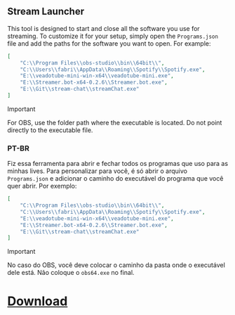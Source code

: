 ## Stream Launcher

This tool is designed to start and close all the software you use for streaming. To customize it for your setup, simply open the `Programs.json` file and add the paths for the software you want to open. For example:

```json
[
    "C:\\Program Files\\obs-studio\\bin\\64bit\\",
    "C:\\Users\\fabri\\AppData\\Roaming\\Spotify\\Spotify.exe",
    "E:\\veadotube-mini-win-x64\\veadotube-mini.exe",
    "E:\\Streamer.bot-x64-0.2.6\\Streamer.bot.exe",
    "E:\\Git\\stream-chat\\streamChat.exe"
]
```

> [!IMPORTANT] 
> For OBS, use the folder path where the executable is located. Do not point directly to the executable file.

### PT-BR

Fiz essa ferramenta para abrir e fechar todos os programas que uso para as minhas lives. Para personalizar para você, é só abrir o arquivo `Programs.json` e adicionar o caminho do executável do programa que você quer abrir. Por exemplo:

```json
[
    "C:\\Program Files\\obs-studio\\bin\\64bit\\",
    "C:\\Users\\fabri\\AppData\\Roaming\\Spotify\\Spotify.exe",
    "E:\\veadotube-mini-win-x64\\veadotube-mini.exe",
    "E:\\Streamer.bot-x64-0.2.6\\Streamer.bot.exe",
    "E:\\Git\\stream-chat\\streamChat.exe"
]
```

> [!IMPORTANT]  
> No caso do OBS, você deve colocar o caminho da pasta onde o executável dele está. Não coloque o `obs64.exe` no final.


# [Download]()